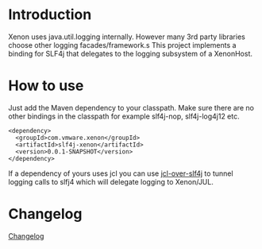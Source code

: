 # Introduction
Xenon uses java.util.logging internally. However many 3rd party libraries choose other logging facades/framework.s
This project implements a binding for SLF4j that delegates to the logging subsystem of a XenonHost.

# How to use
Just add the Maven dependency to your classpath. Make sure there are no other bindings in the classpath for example slf4j-nop, slf4j-log4j12 etc.

```
<dependency>
  <groupId>com.vmware.xenon</groupId>
  <artifactId>slf4j-xenon</artifactId>
  <version>0.0.1-SNAPSHOT</version>
</dependency>
```

If a dependency of yours uses jcl you can use [jcl-over-slf4j](http://www.slf4j.org/legacy.html) to tunnel
logging calls to slfj4 which will delegate logging to Xenon/JUL.

# Changelog
[Changelog](CHANGELOG.md)